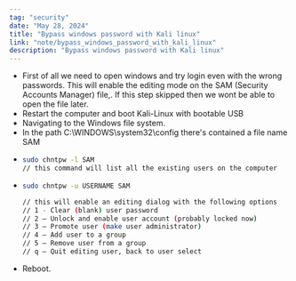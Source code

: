 ```yaml
---
tag: "security"
date: "May 28, 2024"
title: "Bypass windows password with Kali linux"
link: "note/bypass_windows_password_with_kali_linux"
description: "Bypass windows password with Kali linux"
---
```


- First of all we need to open windows and try login even with the wrong passwords. This will enable the editing mode on the SAM (Security Accounts Manager) file,. If this step skipped then we wont be able to open the file later.
- Restart the computer and boot Kali-Linux with bootable USB
- Navigating to the Windows file system.
- In the path C:\WINDOWS\system32\config there's contained a file name SAM
- ```bash
  sudo chntpw -l SAM
  // this command will list all the existing users on the computer
  ```
- ```bash
  sudo chntpw -u USERNAME SAM
  
  // this will enable an editing dialog with the following options
  // 1 - Clear (blank) user password
  // 2 — Unlock and enable user account (probably locked now)
  // 3 — Promote user (make user administrator)
  // 4 — Add user to a group
  // 5 — Remove user from a group
  // q — Quit editing user, back to user select
  ```
- Reboot.